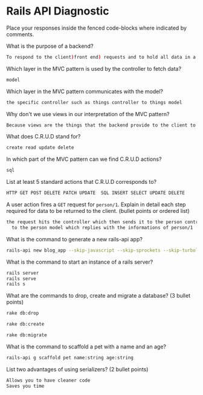 # Rails API Diagnostic

Place your responses inside the fenced code-blocks where indicated by comments.


What is the purpose of a backend?

```bash
To respond to the client)front end) requests and to hold all data in a database
```

Which layer in the MVC pattern is used by the controller to fetch data?

```bash
model
```

Which layer in the MVC pattern communicates with the model?

```bash
the specific controller such as things controller to things model
```

Why don't we use views in our interpretation of the MVC pattern?

```bash
Because views are the things that the backend provide to the client to see
```

What does C.R.U.D stand for?

```bash
create read update delete
```

In which part of the MVC pattern can we find C.R.U.D actions?

```bash
sql
```
List at least 5 standard actions that C.R.U.D corresponds to?

```bash
HTTP GET POST DELETE PATCH UPDATE  SQL INSERT SELECT UPDATE DELETE
```

A user action fires a `GET` request for `person/1`. Explain in detail each step
required for data to be returned to the client. (bullet points or ordered list)

```bash
the request hits the controller which then sends it to the person controller and then
  to the person model which replies with the informations of person/1
```

What is the command to generate a new rails-api app?

```bash
rails-api new blog_app --skip-javascript --skip-sprockets --skip-turbolinks --skip-test-unit --database=postgresql
```

What is the command to start an instance of a rails server?

```bash
rails server
rails serve
rails s
```

What are the commands to drop, create and migrate a database? (3 bullet points)

```bash
rake db:drop

rake db:create

rake db:migrate
```

What is the command to scaffold a pet with a name and an age?

```bash
rails-api g scaffold pet name:string age:string
```

List two advantages of using serializers? (2 bullet points)

```bash
Allows you to have cleaner code
Saves you time


```

